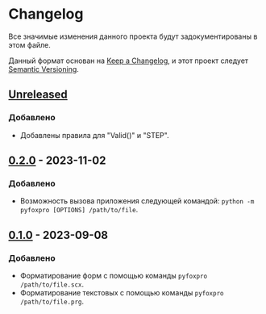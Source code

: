 # Changelog

Все значимые изменения данного проекта будут задокументированы в этом файле.

Данный формат основан на [Keep a Changelog](https://keepachangelog.com/en/1.1.0/),
и этот проект следует [Semantic Versioning](https://semver.org/spec/v2.0.0.html).

## [Unreleased]

### Добавлено

- Добавлены правила для "Valid()" и "STEP".

## [0.2.0] - 2023-11-02

### Добавлено

- Возможность вызова приложения следующей командой: `python -m pyfoxpro [OPTIONS] /path/to/file`.

## [0.1.0] - 2023-09-08

### Добавлено

- Форматирование форм с помощью команды `pyfoxpro /path/to/file.scx`.
- Форматирование текстовых с помощью команды `pyfoxpro /path/to/file.prg`.

[Unreleased]: http://gitlab.sbyt.gomelenergo.by/i.kamarets/pyfoxpro/-/compare/v0.2.0...master?from_project_id=13&straight=false
[0.2.0]: http://gitlab.sbyt.gomelenergo.by/i.kamarets/pyfoxpro/-/compare/v0.1.0...v0.2.0?from_project_id=13&straight=false
[0.1.0]: http://gitlab.sbyt.gomelenergo.by/i.kamarets/pyfoxpro/-/releases/v0.1.0

